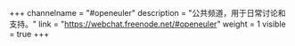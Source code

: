 +++
channelname = "#openeuler"
description = "公共频道，用于日常讨论和支持。"
link = "https://webchat.freenode.net/#openeuler"
weight =  1
visible = true
+++
